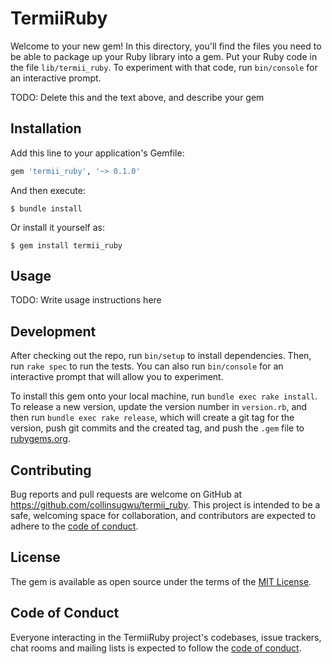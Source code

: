 # TermiiRuby

Welcome to your new gem! In this directory, you'll find the files you need to be able to package up your Ruby library into a gem. Put your Ruby code in the file `lib/termii_ruby`. To experiment with that code, run `bin/console` for an interactive prompt.

TODO: Delete this and the text above, and describe your gem

## Installation

Add this line to your application's Gemfile:

```ruby
gem 'termii_ruby', '~> 0.1.0'
```

And then execute:

    $ bundle install

Or install it yourself as:

    $ gem install termii_ruby

## Usage

TODO: Write usage instructions here

## Development

After checking out the repo, run `bin/setup` to install dependencies. Then, run `rake spec` to run the tests. You can also run `bin/console` for an interactive prompt that will allow you to experiment.

To install this gem onto your local machine, run `bundle exec rake install`. To release a new version, update the version number in `version.rb`, and then run `bundle exec rake release`, which will create a git tag for the version, push git commits and the created tag, and push the `.gem` file to [rubygems.org](https://rubygems.org).

## Contributing

Bug reports and pull requests are welcome on GitHub at https://github.com/collinsugwu/termii_ruby. This project is intended to be a safe, welcoming space for collaboration, and contributors are expected to adhere to the [code of conduct](https://github.com/collinsugwu/termii_ruby/blob/master/CODE_OF_CONDUCT.md).

## License

The gem is available as open source under the terms of the [MIT License](https://opensource.org/licenses/MIT).

## Code of Conduct

Everyone interacting in the TermiiRuby project's codebases, issue trackers, chat rooms and mailing lists is expected to follow the [code of conduct](https://github.com/collinsugwu/termii_ruby/blob/master/CODE_OF_CONDUCT.md).
